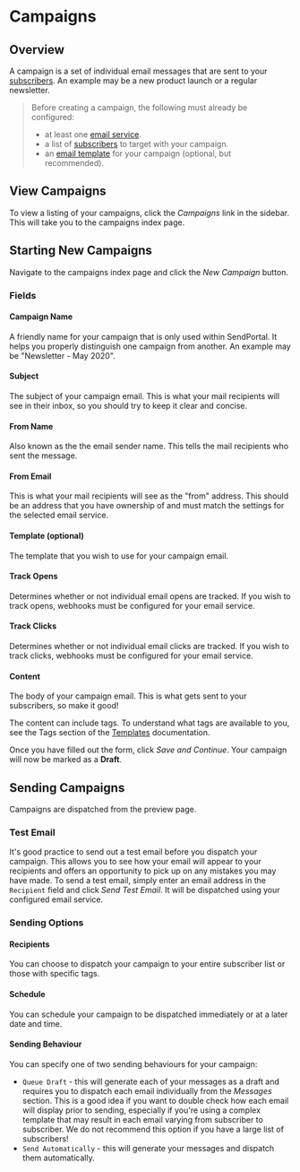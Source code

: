 # Campaigns

## Overview

A campaign is a set of individual email messages that are sent to your [subscribers](/docs/v2/features/subscribers). An example may be a new product launch or a regular newsletter.

> Before creating a campaign, the following must already be configured:
> - at least one [email service](/docs/v2/email-services/introduction).
> - a list of [subscribers](/docs/v2/features/subscribers) to target with your campaign.
> - an [email template](/docs/v2/features/templates) for your campaign (optional, but recommended).

## View Campaigns

To view a listing of your campaigns, click the _Campaigns_ link in the sidebar. This will take you to the campaigns index page.

## Starting New Campaigns

Navigate to the campaigns index page and click the _New Campaign_ button.

### Fields

#### Campaign Name

A friendly name for your campaign that is only used within SendPortal. It helps you properly distinguish one campaign from another. An example may be "Newsletter - May 2020".

#### Subject

The subject of your campaign email. This is what your mail recipients will see in their inbox, so you should try to keep it clear and concise.

#### From Name

Also known as the the email sender name. This tells the mail recipients who sent the message.

#### From Email

This is what your mail recipients will see as the "from" address. This should be an address that you have ownership of and must match the settings for the selected email service.

#### Template (optional)

The template that you wish to use for your campaign email.

#### Track Opens

Determines whether or not individual email opens are tracked. If you wish to track opens, webhooks must be configured for your email service.

#### Track Clicks

Determines whether or not individual email clicks are tracked. If you wish to track clicks, webhooks must be configured for your email service.

#### Content

The body of your campaign email. This is what gets sent to your subscribers, so make it good!

The content can include tags. To understand what tags are available to you, see the Tags section of the [Templates](/docs/v2/features/templates) documentation.

Once you have filled out the form, click _Save and Continue_. Your campaign will now be marked as a **Draft**.

## Sending Campaigns

Campaigns are dispatched from the preview page.

### Test Email

It's good practice to send out a test email before you dispatch your campaign. This allows you to see how your email will appear to your recipients and offers an opportunity to pick up on any mistakes you may have made. To send a test email, simply enter an email address in the `Recipient` field and click _Send Test Email_. It will be dispatched using your configured email service.

### Sending Options

#### Recipients

You can choose to dispatch your campaign to your entire subscriber list or those with specific tags.

#### Schedule

You can schedule your campaign to be dispatched immediately or at a later date and time.

#### Sending Behaviour

You can specify one of two sending behaviours for your campaign:

- `Queue Draft` - this will generate each of your messages as a draft and requires you to dispatch each email individually from the _Messages_ section. This is a good idea if you want to double check how each email will display prior to sending, especially if you're using a complex template that may result in each email varying from subscriber to subscriber. We do not recommend this option if you have a large list of subscribers!
- `Send Automatically` - this will generate your messages and dispatch them automatically.

